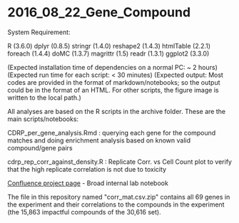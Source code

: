 # 2016_08_22_Gene_Compound

System Requirement:

R (3.6.0)
  dplyr (0.8.5)
  stringr (1.4.0)
  reshape2 (1.4.3)
  htmlTable (2.2.1)
  foreach (1.4.4)
  doMC (1.3.7)
  magrittr (1.5)
  readr (1.3.1)
  ggplot2 (3.3.0)

(Expected installation time of dependencies on a normal PC: ~ 2 hours)
(Expected run time for each script: < 30 minutes)
(Expected output: Most codes are provided in the format of markdown/notebooks; so the output could be in the format of an HTML. For other scripts, the figure image is written to the local path.)

 All analyses are based on the R scripts in the archive folder. These are the main scripts/notebooks:

 CDRP_per_gene_analysis.Rmd : querying each gene for the compound matches and doing enrichment analysis based on known valid compound/gene pairs

 cdrp_rep_corr_against_density.R : Replicate Corr. vs Cell Count plot to verify that the high replicate correlation is not due to toxicity

[Confluence project page](https://broadinstitute.atlassian.net/wiki/spaces/IP/pages/109838539/Gene-Compound+Association) - Broad internal lab notebook

The file in this repository named "corr_mat.csv.zip" contains all 69 genes in the experiment and their correlations to the compounds in the experiment (the 15,863 impactful compounds of the 30,616 set).

